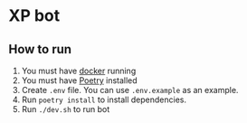 # XP bot

## How to run
1. You must have [docker](https://www.docker.com/products/docker-desktop/) running
2. You must have [Poetry](https://python-poetry.org/docs/#installation) installed
3. Create `.env` file. You can use `.env.example` as an example.
4. Run `poetry install` to install dependencies.
5. Run `./dev.sh` to run bot
